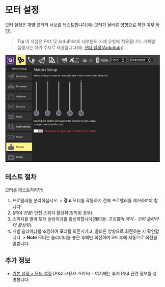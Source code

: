 # 모터 설정

모터 설정은 개별 모터와 서보를 테스트합니다(예: 모터가 올바른 방향으로 회전 여부 확인).

> **Tip** 이 지침은 PX4 및 ArduPilot의 대부분의 기체 유형에 적용됩니다. 기체별 설명서는 하위 주제로 제공됩니다(예: [모터 설정(ArduSub)](../SetupView/Motors_ardusub.md)).

![모터 테스트](../../../assets/setup/Motors.png)

## 테스트 절차

모터를 테스트하려면:

1. 프로펠러를 분리하십시오. > **경고** 모터를 작동하기 전에 프로펠러를 제거하여야 합니다!
2. (*PX4 전용*) 안전 스위치 활성화(장착된 경우)
3. 스위치를 밀어 모터 슬라이더를 활성화합니다(레이블: *프로펠러 제거 - 모터 슬라이더 활성화*).
4. 개별 슬라이더를 조정하여 모터를 회전시키고, 올바른 방향으로 회전하는 지 확인합니다. > **Note** 모터는 슬라이더를 놓은 후에만 회전하며 3초 후에 자동으로 회전을 멈춥니다.

## 추가 정보

- [기본 설정 > 모터 설정](http://docs.px4.io/master/en/config/motors.html) (*PX4 사용자 가이드*) - 여기에는 추가 PX4 관련 정보를 설명합니다.